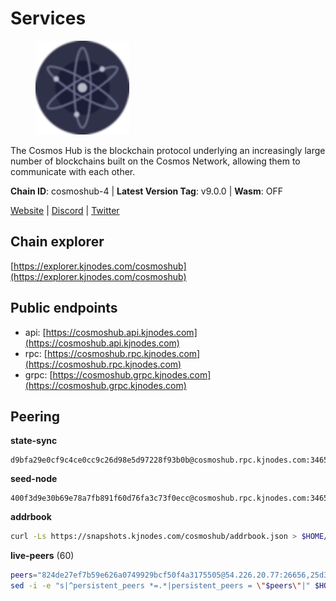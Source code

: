 # Services

<figure><img src="https://raw.githubusercontent.com/kj89/cosmos-images/main/logos/cosmoshub.png" width="150" alt=""><figcaption></figcaption></figure>

The Cosmos Hub is the blockchain protocol underlying an  increasingly large number of blockchains built on the  Cosmos Network, allowing them to communicate with each other.

**Chain ID**: cosmoshub-4 | **Latest Version Tag**: v9.0.0 | **Wasm**: OFF

[Website](https://hub.cosmos.network) | [Discord](https://discord.gg/cosmosnetwork) | [Twitter](https://twitter.com/cosmoshub)




## Chain explorer
[https://explorer.kjnodes.com/cosmoshub](https://explorer.kjnodes.com/cosmoshub)

## Public endpoints

* api: [https://cosmoshub.api.kjnodes.com](https://cosmoshub.api.kjnodes.com)
* rpc: [https://cosmoshub.rpc.kjnodes.com](https://cosmoshub.rpc.kjnodes.com)
* grpc: [https://cosmoshub.grpc.kjnodes.com](https://cosmoshub.grpc.kjnodes.com)

## Peering

**state-sync**

```text
d9bfa29e0cf9c4ce0cc9c26d98e5d97228f93b0b@cosmoshub.rpc.kjnodes.com:34656
```

**seed-node**

```text
400f3d9e30b69e78a7fb891f60d76fa3c73f0ecc@cosmoshub.rpc.kjnodes.com:34659
```

**addrbook**
```bash
curl -Ls https://snapshots.kjnodes.com/cosmoshub/addrbook.json > $HOME/.gaia/config/addrbook.json
```

**live-peers** (60)
```bash
peers="824de27ef7b59e626a0749929bcf50f4a3175505@54.226.20.77:26656,25d3ec5a00235fe95d7a87bab54f03b6ac1962ba@34.78.95.235:26656,7dd34d8d3880bc48eff3e47b941d06bd1941a962@93.115.25.106:26656,9c116194f25fd0d146019f171ef0f49904dcc586@167.86.98.230:26656,1cce99042f884d669e7287e3e362bff8e385c63e@46.4.79.183:26726,c5bf14906ba28dcb389e055f824dabe9576ed3f4@52.87.182.81:26656,b0ac7f1485eedfc063af251fe12d93a68a22131d@65.108.137.38:26656,3450293ebc89d869ada0627ac9d4d2ff49c51a58@15.164.228.75:26656,df1b21a6a92c6045946b2263ada344628ee9a8b6@74.118.143.189:26656,ba3bacc714817218562f743178228f23678b2873@34.141.15.99:26656,61afb0f37c02031f285f6b27ead2a3e7a97cc28a@35.212.34.104:26656,4ddba29a7dfa740a4edeb5c620c963f67f951e1d@5.9.72.212:2000,fe21dd474640247888fc7c4dce82da8da08a8bfd@135.181.113.227:26656,e0ab6c5cc86959853f499236b8297344802ac5f4@5.161.139.201:26656,8191f46fad10821cdd229074cf63614a7ad50397@52.4.132.28:26656,11de8a73123ce854241cfa9687921c544b83d5d9@141.94.100.228:26656,67685d93f2256caa7a2d53e3a104f9e437c3d247@95.216.114.244:26656,c14d39422b5d70d9084d19d286c7427c0762cdfc@162.55.92.114:2010,1279eae188599463661c3e2b9ab492615a6d7079@65.108.235.32:2010,6ea2ef7d3dd5d6967708a0b31eed85ba090a90a1@65.108.121.190:12010,e829d4764a5cecc44b3414777853b34407b36601@185.16.39.179:26656,44594a57ce538a21f8558bcb1c9ce560ad879e3e@15.235.114.84:26656,8e4e1f1e087c76c71c64e477e95495833da82aa2@95.217.124.25:26656,ee767901f4a7eaf44603ef0a5b6e5edac118ba1e@74.118.136.149:26656,b533749dfe0dc09eff1dfb2adf83108f9125ee1c@162.55.97.111:26656,3a94f1021e84bb54a640e5b1c1fe16827824e4f7@51.79.20.217:26656,c940e11c1072dad06da3b1b48ca92966bb37e93a@74.96.207.58:28721,f5f8b96406a165d486be243723bfa7291db1cf62@35.230.170.155:26656,c1e437f73b8889b78ea34981e7c349157ad80284@107.135.15.66:26656,547a1165e390a14d70e7de0cbf1708fea80eb44d@172.104.115.76:26656,ca5011c44fd74d95e7fca487c69e301df195750c@65.108.122.246:26726,222385f3ce7f55f9c01c23f2ee340ed9548b18fa@35.222.169.98:26656,213857e741833d17275ea559bb2d0342398cec99@35.245.206.45:26656,4c46d32cbc4777c59a91a53fdadf8a3fa362036e@116.202.10.68:26656,a94dff85ed430f0475f41fe306c82b7eb7f6e858@51.91.153.78:31649,9c3e9ecedf6817c902b58e7f976aca3797df03fb@51.79.20.221:26656,d54eacb237dfbc0eb934a45509f878eb3ea3a5b3@64.44.148.195:26656,d35f08a60aeb2729d07e92e778b4c6f83379092e@18.138.160.68:26656,39f68cf5744a881ea73023bf4e02db36390cfb1f@146.190.59.8:26090,6681cee74de13aaac561442bcbc420bdb025aacc@116.202.85.179:26656,b3c77cf3cb211825ef506c1c3df5ef3036a05f60@207.180.255.81:10256,2441e90fcb341fcd5bebec15b54e346cdca64a9b@135.148.123.8:14956,4ebf074e8b4a24438bd0bd503b62b4728dfb8eae@35.212.101.35:26656,2286eeee09fcf37e768dfffc0db8c821b9231b7b@204.16.244.78:26656,8d9a128bacce43faf0d8eae8e72684e24ec7448c@35.211.152.31:26656,72829b78b38408b03793ed389b9f16596b82c306@146.59.81.92:26656,3da88430414ec9084c8983fe4d462cce655ff1f3@51.222.245.114:26656,64148c47e1424173e3dcf90ab90bf196c2971b15@88.218.224.118:26656,76cb6275dcd71f43aecf3b8dddae08554b7cc6f5@51.79.20.226:26656,9edd51012df3a09395a48eb68a84723d6308e08c@35.212.116.100:26656,9e14c8c48776a789f7029e88c260b2a6cbbf1417@35.212.85.141:26656,460967e46cc013e5e3eb365c1a8d271b0662549f@35.208.242.182:26656,1997e68bf205bedeed0c4723786bf03464987dc1@77.87.108.21:26656,6cceba286b498d4a1931f85e35ea0fa433373057@188.40.156.153:26656,137f98c8e22965e672744a3f8909c0f4c8cffc53@135.148.54.43:26656,8698cb819c9a4503fe2c71055f1380d08edc5adf@204.16.244.116:26656,84718db3de9588699b797965879d282061960293@51.79.20.219:26656,6f473f7156b9e0a460f5ab9d5b8bba2412058974@93.159.134.158:36656,51c49b57b371e3645de715e0034236a8bd61965e@35.229.133.136:26656,d9bfa29e0cf9c4ce0cc9c26d98e5d97228f93b0b@65.109.88.38:34656"
sed -i -e "s|^persistent_peers *=.*|persistent_peers = \"$peers\"|" $HOME/.gaia/config/config.toml
```
